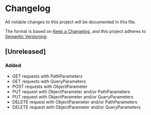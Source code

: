 # Changelog
All notable changes to this project will be documented in this file.

The format is based on [Keep a Changelog](https://keepachangelog.com/en/1.0.0/),
and this project adheres to [Semantic Versioning](https://semver.org/spec/v2.0.0.html).

## [Unreleased]
### Added
- GET requests with PathParameters
- GET requests with QueryParameters
- POST requests with ObjectParameter
- PUT request with ObjectParameter and/or PathParameters
- PUT request with ObjectParameter and/or QueryParameters
- DELETE request with ObjectParameter and/or PathParameters
- DELETE request with ObjectParameter and/or QueryParameters
